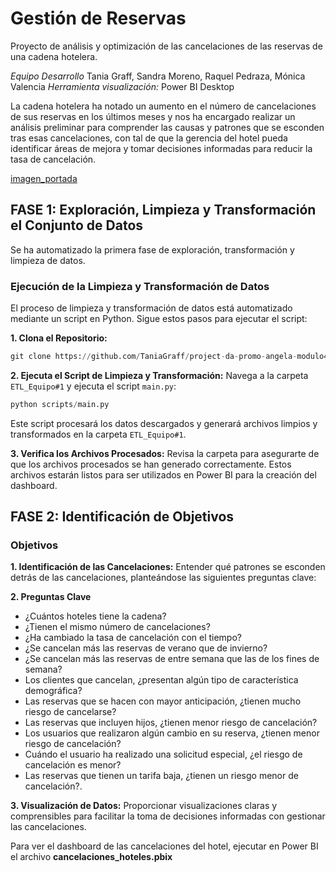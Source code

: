 # Gestión de Reservas

Proyecto de análisis y optimización de las cancelaciones de las reservas de una cadena hotelera.

*Equipo Desarrollo* Tania Graff, Sandra Moreno, Raquel Pedraza, Mónica Valencia
*Herramienta visualización:* Power BI Desktop

La cadena hotelera ha notado un aumento en el número de cancelaciones de sus reservas en los últimos meses y nos ha encargado realizar un análisis preliminar para comprender las causas y patrones que se esconden tras esas cancelaciones, con tal de que la gerencia del hotel pueda identificar áreas de mejora y tomar decisiones informadas para reducir la tasa de cancelación.

[imagen_portada](portada.png)

## **FASE 1: Exploración, Limpieza y Transformación el Conjunto de Datos**
Se ha automatizado la primera fase de exploración, transformación y limpieza de datos.

### **Ejecución de la Limpieza y Transformación de Datos**
El proceso de limpieza y transformación de datos está automatizado mediante un script en Python. Sigue estos pasos para ejecutar el script:

**1. Clona el Repositorio:**

```python
git clone https://github.com/TaniaGraff/project-da-promo-angela-modulo4-team4
```
**2. Ejecuta el Script de Limpieza y Transformación:**
Navega a la carpeta `ETL_Equipo#1` y ejecuta el script `main.py`:

```python
python scripts/main.py
```

Este script procesará los datos descargados y generará archivos limpios y transformados en la carpeta `ETL_Equipo#1`.

**3. Verifica los Archivos Procesados:**
Revisa la carpeta para asegurarte de que los archivos procesados se han generado correctamente. Estos archivos estarán listos para ser utilizados en Power BI para la creación del dashboard.

## **FASE 2: Identificación de Objetivos**

### **Objetivos**

**1. Identificación de las Cancelaciones:** Entender qué patrones se esconden detrás de las cancelaciones, planteándose las siguientes preguntas clave:

**2. Preguntas Clave** 
- ¿Cuántos hoteles tiene la cadena? 
- ¿Tienen el mismo número de cancelaciones?
- ¿Ha cambiado la tasa de cancelación con el tiempo?
- ¿Se cancelan más las reservas de verano que de invierno?
- ¿Se cancelan más las reservas de entre semana que las de los fines de semana?
- Los clientes que cancelan, ¿presentan algún tipo de característica demográfica?
- Las reservas que se hacen con mayor anticipación, ¿tienen mucho riesgo de cancelarse?
- Las reservas que incluyen hijos, ¿tienen menor riesgo de cancelación?
- Los usuarios que realizaron algún cambio en su reserva, ¿tienen menor riesgo de cancelación?
- Cuándo el usuario ha realizado una solicitud especial, ¿el riesgo de cancelación es menor?
- Las reservas que tienen un tarifa baja, ¿tienen un riesgo menor de cancelación?.


**3. Visualización de Datos:** Proporcionar visualizaciones claras y comprensibles para facilitar la toma de decisiones informadas con gestionar las cancelaciones.

Para ver el dashboard de las cancelaciones del hotel, ejecutar en Power BI el archivo **cancelaciones_hoteles.pbix**



